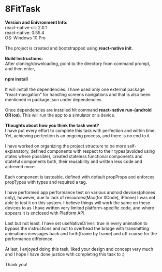 # 8FitTask

<strong>Version and Enivronment Info:</strong><br/>
react-native-cli: 2.0.1<br/>
react-native: 0.55.4<br/>
OS: Windows 10 Pro<br/>
<br/>
The project is created and bootstrapped using <strong>react-native init</strong>.<br/>
<br/>
<strong>Build Instructions:</strong><br/>
After cloning/downloading, point to the directory from command prompt, and then enter,
<br/><br/>
<strong>npm install</strong>
<br/><br/>
It will install the dependencies. I have used only one external package "react-navigation" for handling screens navigations and that is also been mentioned in package.json under dependencies.<br/>
<br/>
Once dependencies are installed hit command <strong>react-native run-(android OR ios)</strong>. This will run the app to a simulator or a device.
<br/><br/>
<strong>Thoughts about how you think the task went?</strong><br/>
I have put every effort to complete this task with perfection and within time. Yet, achieving perfection is an ongoing process, and there is no end to it.
<br/><br/>
I have worked on organizing the project structure to be more self-explanatory, defined components with respect to their types(avoided using states where possible), created stateless functional components and stateful components both, their reusability and written less code and achieved more.
<br/><br/>
Each component is tasteable, defined with default propProps and enforces propTypes with types and required a tag.
<br/><br/>
I have performed app performance test on various android devices(phones only), however, due to lack of resources(Mac(for XCode), iPhone) I was not able to test it on this system. I believe things will work the same on these devices to as I have written very limited platform-specific code, and where appears it is enclosed with Platform API.
<br/><br/>
Last but not least, I have set useNativeDriver: true in every animation to bypass the instructions and not to overhead the bridge with transmitting animations messages back and forth(frame by frame) and off course for the performance difference.
<br/><br/>
At last, I enjoyed doing this task, liked your design and concept very much and I hope I have done justice with completing this task to :)
<br/><br/>
Thank you!
